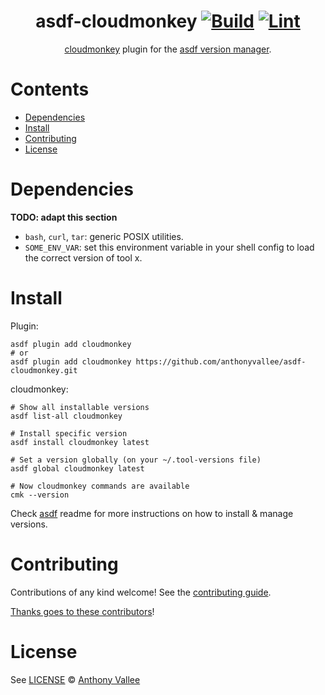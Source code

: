<div align="center">

# asdf-cloudmonkey [![Build](https://github.com/anthonyvallee/asdf-cloudmonkey/actions/workflows/build.yml/badge.svg)](https://github.com/anthonyvallee/asdf-cloudmonkey/actions/workflows/build.yml) [![Lint](https://github.com/anthonyvallee/asdf-cloudmonkey/actions/workflows/lint.yml/badge.svg)](https://github.com/anthonyvallee/asdf-cloudmonkey/actions/workflows/lint.yml)

[cloudmonkey](https://github.com/apache/cloudstack-cloudmonkey) plugin for the [asdf version manager](https://asdf-vm.com).

</div>

# Contents

- [Dependencies](#dependencies)
- [Install](#install)
- [Contributing](#contributing)
- [License](#license)

# Dependencies

**TODO: adapt this section**

- `bash`, `curl`, `tar`: generic POSIX utilities.
- `SOME_ENV_VAR`: set this environment variable in your shell config to load the correct version of tool x.

# Install

Plugin:

```shell
asdf plugin add cloudmonkey
# or
asdf plugin add cloudmonkey https://github.com/anthonyvallee/asdf-cloudmonkey.git
```

cloudmonkey:

```shell
# Show all installable versions
asdf list-all cloudmonkey

# Install specific version
asdf install cloudmonkey latest

# Set a version globally (on your ~/.tool-versions file)
asdf global cloudmonkey latest

# Now cloudmonkey commands are available
cmk --version
```

Check [asdf](https://github.com/asdf-vm/asdf) readme for more instructions on how to
install & manage versions.

# Contributing

Contributions of any kind welcome! See the [contributing guide](contributing.md).

[Thanks goes to these contributors](https://github.com/anthonyvallee/asdf-cloudmonkey/graphs/contributors)!

# License

See [LICENSE](LICENSE) © [Anthony Vallee](https://github.com/anthonyvallee/)
